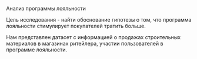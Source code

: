 Анализ программы лояльности

Цель исследования - найти обоснование гипотезы о том, что программа лояльности стимулирует покупателей тратить больше.

Нам представлен датасет с информацией о продажах строительных материалов в магазинах ритейлера, участии пользователей в программе лояльности.
